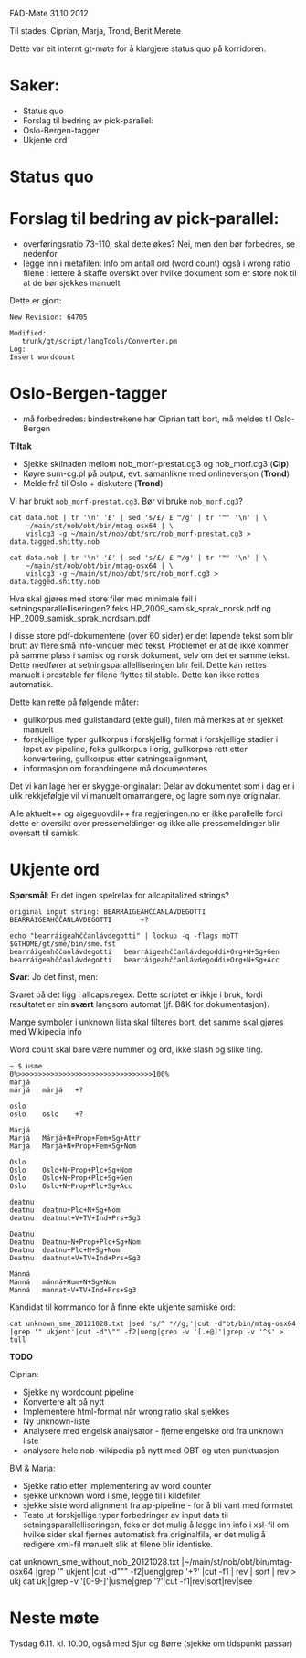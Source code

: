 FAD-Møte 31.10.2012

Til stades: Ciprian, Marja, Trond, Berit Merete

Dette var eit internt gt-møte for å klargjere status quo på korridoren.

#  Saker:

* Status quo
* Forslag til bedring av pick-parallel:
* Oslo-Bergen-tagger
* Ukjente ord

#  Status quo

#  Forslag til bedring av pick-parallel:

* overføringsratio 73-110, skal dette økes? Nei, men den bør forbedres, se nedenfor 
* legge inn i metafilen: info om antall ord (word count) også i wrong ratio 
  filene : lettere å skaffe oversikt over hvilke dokument som er store nok til at 
  de bør sjekkes manuelt

Dette er gjort:

```
New Revision: 64705

Modified:
   trunk/gt/script/langTools/Converter.pm
Log:
Insert wordcount
```

#  Oslo-Bergen-tagger

- må forbedredes: bindestrekene har Ciprian tatt bort, må meldes til Oslo-Bergen

**Tiltak**

* Sjekke skilnaden mellom nob_morf-prestat.cg3 og  nob_morf.cg3 (**Cip**)
* Køyre sum-cg.pl på output, evt. samanlikne med onlineversjon (**Trond**)
* Melde frå til Oslo + diskutere (**Trond**)

Vi har brukt `nob_morf-prestat.cg3`. Bør vi bruke `nob_morf.cg3`?

```
cat data.nob | tr '\n' '£' | sed 's/£/ £ ™/g' | tr '™' '\n' | \
    ~/main/st/nob/obt/bin/mtag-osx64 | \
    vislcg3 -g ~/main/st/nob/obt/src/nob_morf-prestat.cg3 > data.tagged.shitty.nob

cat data.nob | tr '\n' '£' | sed 's/£/ £ ™/g' | tr '™' '\n' | \
    ~/main/st/nob/obt/bin/mtag-osx64 | \
    vislcg3 -g ~/main/st/nob/obt/src/nob_morf.cg3 > data.tagged.shitty.nob    
```

Hva skal gjøres med store filer med minimale feil i setningsparallelliseringen? 
feks HP_2009_samisk_sprak_norsk.pdf og HP_2009_samisk_sprak_nordsam.pdf 

I disse store pdf-dokumentene (over 60 sider) er det løpende tekst som blir 
brutt av flere små info-vinduer med tekst. Problemet er at de ikke kommer på 
samme plass i samisk og norsk dokument, selv om det er samme tekst. Dette 
medfører at setningsparallelliseringen blir feil. Dette kan rettes manuelt i 
prestable før filene flyttes til stable. Dette kan ikke rettes automatisk.

Dette kan rette på følgende måter:

* gullkorpus med gullstandard (ekte gull), filen må merkes at 
  er sjekket manuelt
* forskjellige typer gullkorpus i forskjellig format i 
  forskjellige stadier i løpet av pipeline, feks gullkorpus i orig, 
  gullkorpus rett etter konvertering, gullkorpus etter setningsalignment, 
* informasjon om forandringene må dokumenteres

Det vi kan lage her er skygge-originalar: Delar av dokumentet som i dag er
i ulik rekkjefølgje vil vi manuelt omarrangere, og lagre som nye originalar.

Alle aktuelt++ og aigeguovdil++ fra regjeringen.no er ikke parallelle 
fordi dette er oversikt over pressemeldinger og ikke alle pressemeldinger 
blir oversatt til samisk

#  Ukjente ord

**Spørsmål**: Er det ingen spelrelax for allcapitalized strings?

```
original input string: BEARRÁIGEAHČČANLÁVDEGOTTI       BEARRÁIGEAHČČANLÁVDEGOTTI       +?

echo "bearráigeahččanlávdegotti" | lookup -q -flags mbTT $GTHOME/gt/sme/bin/sme.fst
bearráigeahččanlávdegotti	bearráigeahččanlávdegoddi+Org+N+Sg+Gen
bearráigeahččanlávdegotti	bearráigeahččanlávdegoddi+Org+N+Sg+Acc
```

**Svar**: Jo det finst, men:

Svaret på det ligg i allcaps.regex. Dette scriptet er ikkje i bruk, fordi
resultatet er ein **svært** langsom automat (jf. B&K for dokumentasjon).

Mange symboler i unknown lista skal filteres bort, det samme skal 
gjøres med Wikipedia info

Word count skal bare være nummer og ord, ikke slash og slike ting.

```
~ $ usme
0%>>>>>>>>>>>>>>>>>>>>>>>>>>>>>>>>>100%
márjá
márjá	márjá	+?

oslo
oslo	oslo	+?

Márjá
Márjá	Márjá+N+Prop+Fem+Sg+Attr
Márjá	Márjá+N+Prop+Fem+Sg+Nom

Oslo
Oslo	Oslo+N+Prop+Plc+Sg+Nom
Oslo	Oslo+N+Prop+Plc+Sg+Gen
Oslo	Oslo+N+Prop+Plc+Sg+Acc

deatnu
deatnu	deatnu+Plc+N+Sg+Nom
deatnu	deatnut+V+TV+Ind+Prs+Sg3

Deatnu
Deatnu	Deatnu+N+Prop+Plc+Sg+Nom
Deatnu	deatnu+Plc+N+Sg+Nom
Deatnu	deatnut+V+TV+Ind+Prs+Sg3

Mánná
Mánná	mánná+Hum+N+Sg+Nom
Mánná	mannat+V+TV+Ind+Prs+Sg3
```

Kandidat til kommando for å finne ekte ukjente samiske ord:
```
cat unknown_sme_20121028.txt |sed 's/^ *//g;'|cut -d"bt/bin/mtag-osx64 |grep '" ukjent'|cut -d"\"" -f2|ueng|grep -v '[.+@]'|grep -v '^$' > tull
```

**TODO**

Ciprian:
* Sjekke ny wordcount pipeline
* Konvertere alt på nytt
* Implementere html-format når wrong ratio skal sjekkes
* Ny unknown-liste
* Analysere med engelsk analysator - fjerne engelske ord fra unknown liste
* analysere hele nob-wikipedia på nytt med OBT og uten punktuasjon

BM & Marja:
* Sjekke ratio etter implementering av word counter
* sjekke unknown word i sme, legge til i kildefiler
* sjekke siste word alignment fra ap-pipeline - for å bli vant med formatet
* Teste ut forskjellige typer forbedringer av input data til 
  setningsparallelliseringen, feks er det mulig å legge inn info i 
  xsl-fil om hvilke sider skal fjernes automatisk fra originalfila, er det mulig å redigere xml-fil manuelt slik at filene blir identiske. 

cat unknown_sme_without_nob_20121028.txt |~/main/st/nob/obt/bin/mtag-osx64 |grep '" ukjent'|cut -d"\"" -f2|ueng|grep '+?' |cut -f1 | rev | sort | rev > ukj
cat ukj|grep -v '[0-9-]'|usme|grep '?'|cut -f1|rev|sort|rev|see

#  Neste møte

Tysdag 6.11. kl. 10.00, også med Sjur og Børre (sjekke om tidspunkt passar)

